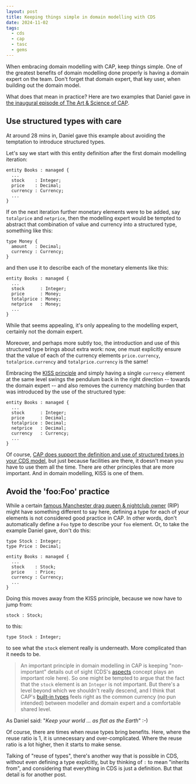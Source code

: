 ```yaml
---
layout: post
title: Keeping things simple in domain modelling with CDS
date: 2024-11-02
tags:
  - cds
  - cap
  - tasc
  - gems
---
```

When embracing domain modelling with CAP, keep things simple. One of the greatest benefits of domain modelling done properly is having a domain expert on the team. Don't forget that domain expert, that key user, when building out the domain model.

What does that mean in practice? Here are two examples that Daniel gave in [the inaugural episode of The Art & Science of CAP][1]. 


## Use structured types with care

At around 28 mins in, Daniel gave this example about avoiding the temptation to introduce structured types.

Let's say we start with this entity definition after the first domain modelling iteration:

```cds
entity Books : managed {
  ...
  stock    : Integer;
  price    : Decimal;
  currency : Currency;
  ...
}
```

If on the next iteration further monetary elements were to be added, say `totalprice` and `netprice`, then the modelling expert would be tempted to abstract that combination of value and currency into a structured type, something like this:

```cds
type Money {
  amount   : Decimal;
  currency : Currency;
}
```

and then use it to describe each of the monetary elements like this:

```cds
entity Books : managed {
  ...
  stock      : Integer;
  price      : Money;
  totalprice : Money;
  netprice   : Money;
  ...
}
```

While that seems appealing, it's only appealing to the modelling expert, certainly not the domain expert.

Moreover, and perhaps more subtly too, the introduction and use of this structured type brings about extra work: now, one must explicitly ensure that the value of each of the currency elements `price.currency`, `totalprice.currency` and `totalprice.currency` is the same!

Embracing the [KISS principle][2] and simply having a single `currency` element at the same level swings the pendulum back in the right direction -- towards the domain expert -- and also removes the currency matching burden that was introduced by the use of the structured type:

```cds
entity Books : managed {
  ...
  stock      : Integer;
  price      : Decimal;
  totalprice : Decimal;
  netprice   : Decimal;
  currency   : Currency;
  ...
}
```

Of course, [CAP does support the definition and use of structured types in your CDS model][3], but just because facilities are there, it doesn't mean you have to use them all the time. There are other principles that are more important. And in domain modelling, KISS is one of them.

## Avoid the 'foo:Foo' practice

While a certain [famous Manchester drag queen & nightclub owner][4] (RIP) might have something different to say here, defining a type for each of your elements is not considered good practice in CAP. In other words, don't automatically define a `Foo` type to describe your `foo` element. Or, to take the example Daniel gave, don't do this:

```cds
type Stock : Integer;
type Price : Decimal;

entity Books : managed {
  ...
  stock    : Stock;
  price    : Price;
  currency : Currency;
  ...
}
```

Doing this moves away from the KISS principle, because we now have to jump from:

```cds
stock : Stock;
```

to this:

```cds
type Stock : Integer;
```

to see what the `stock` element really is underneath. More complicated than it needs to be.

> An important principle in domain modelling in CAP is keeping "non-important" details out of sight (CDS's [aspects][5] concept plays an important role here). So one might be tempted to argue that the fact that the `stock` element is an `Integer` is not important. But there's a level beyond which we shouldn't really descend, and I think that CAP's [built-in types][6] feels right as the common currency (no pun intended) between modeller and domain expert and a comfortable shared level.

As Daniel said: "_Keep your world ... as flat as the Earth_" :-)

Of course, there are times when reuse types bring benefits. Here, where the reuse ratio is 1, it is unnecessary and over-complicated. Where the reuse ratio is a lot higher, then it starts to make sense.

Talking of "reuse of types", there's another way that is possible in CDS, without even defining a type explicitly, but by thinking of `:` to mean "inherits from", and considering that everything in CDS is just a definition. But that detail is for another post.


[1]: https://www.youtube.com/watch?v=XMchiFnDJ6E
[2]: https://en.wikipedia.org/wiki/KISS_principle
[3]: https://cap.cloud.sap/docs/cds/cdl#structured-types
[4]: https://en.wikipedia.org/wiki/Foo_Foo_Lammar
[5]: https://cap.cloud.sap/docs/cds/cdl#aspects
[6]: https://cap.cloud.sap/docs/cds/types

